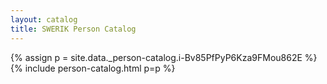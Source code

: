 ```yaml
---
layout: catalog
title: SWERIK Person Catalog
---
```

{% assign p = site.data._person-catalog.i-Bv85PfPyP6Kza9FMou862E %}
{% include person-catalog.html p=p %}

